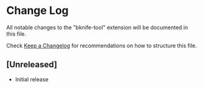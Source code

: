 # Change Log

All notable changes to the "bknife-tool" extension will be documented in this file.

Check [Keep a Changelog](http://keepachangelog.com/) for recommendations on how to structure this file.

## [Unreleased]

- Initial release